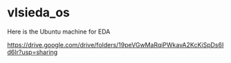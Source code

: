 # vlsieda_os

Here is the Ubuntu machine for EDA

https://drive.google.com/drive/folders/19peVGwMaRqiPWkavA2KcKiSpDs6Id6Ir?usp=sharing
